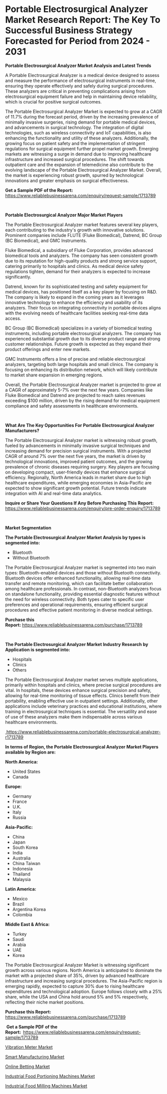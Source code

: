 <p><h1>Portable Electrosurgical Analyzer Market Research Report: The Key To Successful Business Strategy Forecasted for Period from 2024 - 2031</h1></p><p><strong>Portable Electrosurgical Analyzer Market Analysis and Latest Trends</strong></p>
<p><p>A Portable Electrosurgical Analyzer is a medical device designed to assess and measure the performance of electrosurgical instruments in real-time, ensuring they operate effectively and safely during surgical procedures. These analyzers are critical in preventing complications arising from electrosurgical equipment failure and help in maintaining device reliability, which is crucial for positive surgical outcomes. </p><p>The Portable Electrosurgical Analyzer Market is expected to grow at a CAGR of 11.7% during the forecast period, driven by the increasing prevalence of minimally invasive surgeries, rising demand for portable medical devices, and advancements in surgical technology. The integration of digital technologies, such as wireless connectivity and IoT capabilities, is also enhancing the functionality and utility of these analyzers. Additionally, the growing focus on patient safety and the implementation of stringent regulations for surgical equipment further propel market growth. Emerging markets are witnessing a surge in demand due to improving healthcare infrastructure and increased surgical procedures. The shift towards outpatient care and the expansion of telemedicine also contribute to the evolving landscape of the Portable Electrosurgical Analyzer Market. Overall, the market is experiencing robust growth, spurred by technological innovations and greater emphasis on surgical effectiveness.</p></p>
<p><strong>Get a Sample PDF of the Report:&nbsp;</strong> <a href="https://www.reliablebusinessarena.com/enquiry/request-sample/1713789?utm_campaign=1444&utm_medium=2&utm_source=Github&utm_content=ia&utm_term=22102024&utm_id=portable-electrosurgical-analyzer">https://www.reliablebusinessarena.com/enquiry/request-sample/1713789</a></p>
<p>&nbsp;</p>
<p><strong>Portable Electrosurgical Analyzer Major Market Players</strong></p>
<p><p>The Portable Electrosurgical Analyzer market features several key players, each contributing to the industry's growth with innovative solutions. Prominent companies include FLUTE (Fluke Biomedical), Datrend, BC Group (BC Biomedical), and GMC Instruments. </p><p>Fluke Biomedical, a subsidiary of Fluke Corporation, provides advanced biomedical tools and analyzers. The company has seen consistent growth due to its reputation for high-quality products and strong service support, catering primarily to hospitals and clinics. As medical device safety regulations tighten, demand for their analyzers is expected to increase significantly.</p><p>Datrend, known for its sophisticated testing and safety equipment for medical devices, has positioned itself as a key player by focusing on R&D. The company is likely to expand in the coming years as it leverages innovative technology to enhance the efficiency and usability of its analyzers. Their focus on integrating connectivity in portable devices aligns with the evolving needs of healthcare facilities seeking real-time data access.</p><p>BC Group (BC Biomedical) specializes in a variety of biomedical testing instruments, including portable electrosurgical analyzers. The company has experienced substantial growth due to its diverse product range and strong customer relationships. Future growth is expected as they expand their product offerings and enter new markets.</p><p>GMC Instruments offers a line of precise and reliable electrosurgical analyzers, targeting both large hospitals and small clinics. The company is focusing on enhancing its distribution network, which will likely contribute to market share expansion in emerging regions.</p><p>Overall, the Portable Electrosurgical Analyzer market is projected to grow at a CAGR of approximately 5-7% over the next few years. Companies like Fluke Biomedical and Datrend are projected to reach sales revenues exceeding $100 million, driven by the rising demand for medical equipment compliance and safety assessments in healthcare environments.</p></p>
<p>&nbsp;</p>
<p><strong>What Are The Key Opportunities For Portable Electrosurgical Analyzer Manufacturers?</strong></p>
<p><p>The Portable Electrosurgical Analyzer market is witnessing robust growth, fueled by advancements in minimally invasive surgical techniques and increasing demand for precision surgical instruments. With a projected CAGR of around 7% over the next five years, the market is driven by technological innovations, improved patient outcomes, and the growing prevalence of chronic diseases requiring surgery. Key players are focusing on developing compact, user-friendly devices that enhance surgical efficiency. Regionally, North America leads in market share due to high healthcare expenditures, while emerging economies in Asia-Pacific are expected to show significant growth potential. Future trends indicate integration with AI and real-time data analytics.</p></p>
<p><strong>Inquire or Share Your Questions If Any Before Purchasing This Report:</strong> <a href="https://www.reliablebusinessarena.com/enquiry/pre-order-enquiry/1713789?utm_campaign=1444&utm_medium=2&utm_source=Github&utm_content=ia&utm_term=22102024&utm_id=portable-electrosurgical-analyzer">https://www.reliablebusinessarena.com/enquiry/pre-order-enquiry/1713789</a></p>
<p>&nbsp;</p>
<p><strong>Market Segmentation</strong></p>
<p><strong>The Portable Electrosurgical Analyzer Market Analysis by types is segmented into:</strong></p>
<p><ul><li>Bluetooth</li><li>Without Bluetooth</li></ul></p>
<p><p>The Portable Electrosurgical Analyzer market is segmented into two main types: Bluetooth-enabled devices and those without Bluetooth connectivity. Bluetooth devices offer enhanced functionality, allowing real-time data transfer and remote monitoring, which can facilitate better collaboration among healthcare professionals. In contrast, non-Bluetooth analyzers focus on standalone functionality, providing essential diagnostic features without the need for wireless connectivity. Both types cater to specific user preferences and operational requirements, ensuring efficient surgical procedures and effective patient monitoring in diverse medical settings.</p></p>
<p><strong>Purchase this Report:&nbsp;</strong><a href="https://www.reliablebusinessarena.com/purchase/1713789?utm_campaign=1444&utm_medium=2&utm_source=Github&utm_content=ia&utm_term=22102024&utm_id=portable-electrosurgical-analyzer">https://www.reliablebusinessarena.com/purchase/1713789</a></p>
<p>&nbsp;</p>
<p><strong>The Portable Electrosurgical Analyzer Market Industry Research by Application is segmented into:</strong></p>
<p><ul><li>Hospitals</li><li>Clinics</li><li>Others</li></ul></p>
<p><p>The Portable Electrosurgical Analyzer market serves multiple applications, primarily within hospitals and clinics, where precise surgical procedures are vital. In hospitals, these devices enhance surgical precision and safety, allowing for real-time monitoring of tissue effects. Clinics benefit from their portability, enabling effective use in outpatient settings. Additionally, other applications include veterinary practices and educational institutions, where training in electrosurgical techniques is essential. The versatility and ease of use of these analyzers make them indispensable across various healthcare environments.</p></p>
<p><a href="https://www.reliablebusinessarena.com/portable-electrosurgical-analyzer-r1713789?utm_campaign=1444&utm_medium=2&utm_source=Github&utm_content=ia&utm_term=22102024&utm_id=portable-electrosurgical-analyzer">&nbsp;https://www.reliablebusinessarena.com/portable-electrosurgical-analyzer-r1713789</a></p>
<p><strong>In terms of Region, the Portable Electrosurgical Analyzer Market Players available by Region are:</strong></p>
<p>
    <p> <strong> North America: </strong>
        <ul>
            <li>United States</li>
            <li>Canada</li>
        </ul>
        </p> 
    <p> <strong> Europe: </strong>
        <ul>
            <li>Germany</li>
            <li>France</li>
            <li>U.K.</li>
            <li>Italy</li>
            <li>Russia</li>
        </ul>
        </p> 
    <p> <strong> Asia-Pacific: </strong>
        <ul>
            <li>China</li>
            <li>Japan</li>
            <li>South Korea</li>
            <li>India</li>
            <li>Australia</li>
            <li>China Taiwan</li>
            <li>Indonesia</li>
            <li>Thailand</li>
            <li>Malaysia</li>
        </ul>
        </p> 
    <p> <strong> Latin America: </strong>
        <ul>
            <li>Mexico</li>
            <li>Brazil</li>
            <li>Argentina Korea</li>
            <li>Colombia</li>
        </ul>
        </p> 
    <p> <strong> Middle East & Africa: </strong>
        <ul>
            <li>Turkey</li>
            <li>Saudi</li>
            <li>Arabia</li>
            <li>UAE</li>
            <li>Korea</li>
        </ul>
    </p>
    </p>
<p><p>The Portable Electrosurgical Analyzer Market is witnessing significant growth across various regions. North America is anticipated to dominate the market with a projected share of 35%, driven by advanced healthcare infrastructure and increasing surgical procedures. The Asia-Pacific region is emerging rapidly, expected to capture 30% due to rising healthcare expenditures and technological adoption. Europe follows closely with a 25% share, while the USA and China hold around 5% and 5% respectively, reflecting their niche market positions.</p></p>
<p><strong>Purchase this Report: </strong><a href="https://www.reliablebusinessarena.com/purchase/1713789?utm_campaign=1444&utm_medium=2&utm_source=Github&utm_content=ia&utm_term=22102024&utm_id=portable-electrosurgical-analyzer">https://www.reliablebusinessarena.com/purchase/1713789</a></p>
<p>&nbsp;<strong>Get a Sample PDF of the Report:&nbsp;&nbsp;</strong><a href="https://www.reliablebusinessarena.com/enquiry/request-sample/1713789?utm_campaign=1444&utm_medium=2&utm_source=Github&utm_content=ia&utm_term=22102024&utm_id=portable-electrosurgical-analyzer">https://www.reliablebusinessarena.com/enquiry/request-sample/1713789</a></p>
<p><strong></strong></p>
<p><p><a href="https://github.com/AshikRahman991/Market-Research-Report-List-1/blob/main/vibration-meter-market.md?utm_campaign=1444&utm_medium=2&utm_source=Github&utm_content=ia&utm_term=22102024&utm_id=portable-electrosurgical-analyzer">Vibration Meter Market</a></p><p><a href="https://www.linkedin.com/pulse/smart-manufacturing-market-evolution-future-outlook-forecasting-zyt7e?utm_campaign=1444&utm_medium=2&utm_source=Github&utm_content=ia&utm_term=22102024&utm_id=portable-electrosurgical-analyzer">Smart Manufacturing Market</a></p><p><a href="https://www.linkedin.com/pulse/online-betting-market-forecasts-trends-impact-analysis-2024-t6ope?utm_campaign=1444&utm_medium=2&utm_source=Github&utm_content=ia&utm_term=22102024&utm_id=portable-electrosurgical-analyzer">Online Betting Market</a></p><p><a href="https://issuu.com/reportprime-2/docs/industrial-food-portioning-machines_1a239069e41cd4?utm_campaign=1444&utm_medium=2&utm_source=Github&utm_content=ia&utm_term=22102024&utm_id=portable-electrosurgical-analyzer">Industrial Food Portioning Machines Market</a></p><p><a href="https://issuu.com/reportprime-2/docs/industrial-food-milling-machines-ma_d8219c7621c1ac?utm_campaign=1444&utm_medium=2&utm_source=Github&utm_content=ia&utm_term=22102024&utm_id=portable-electrosurgical-analyzer">Industrial Food Milling Machines Market</a></p></p>